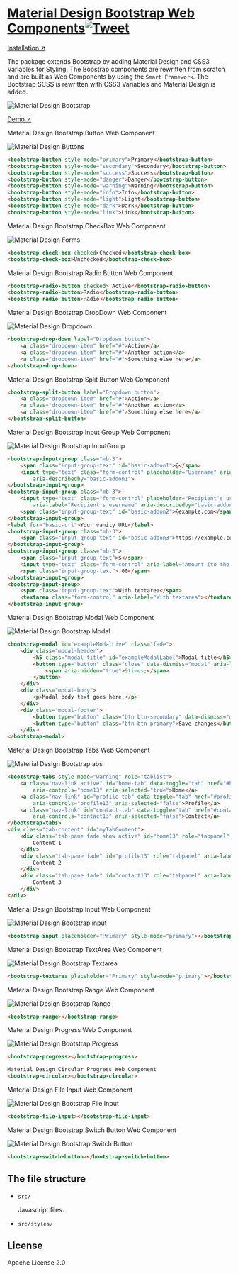 # [Material Design Bootstrap Web Components](https://www.htmlelements.com)[![Tweet](https://img.shields.io/twitter/url/http/shields.io.svg?style=social)](https://twitter.com/intent/tweet?text=Get%20over%2020%20free%20custom%20elements%20based%20on%20SmartHTMLElements%20&url=https://www.htmlelements.com/&via=htmlelements&hashtags=bootstrap,design,templates,autocomplete,bootstrap-components,typeahead,developers,webcomponents,customelements,polymer,material)

[Installation ↗](https://www.npmjs.com/package/smart-bootstrap)

The package extends Bootstrap by adding Material Design and CSS3 Variables for Styling. 
The Boostrap components are rewritten from scratch and are built as Web Components by using the ```Smart Framework```.
The Bootstrap SCSS is rewritten with CSS3 Variables and Material Design is added. 

![Material Design Bootstrap](https://github.com/HTMLElements/MBWC-Toolkit/blob/master/images/bootstrap.png)

[Demo ↗](https://www.htmlelements.com/demos/bootstrap/)

Material Design Bootstrap Button Web Component

![Material Design Buttons](https://github.com/HTMLElements/MBWC-Toolkit/blob/master/images/bootstrap-buttons.png)

```html
<bootstrap-button style-mode="primary">Primary</bootstrap-button>
<bootstrap-button style-mode="secondary">Secondary</bootstrap-button>
<bootstrap-button style-mode="success">Success</bootstrap-button>
<bootstrap-button style-mode="danger">Danger</bootstrap-button>
<bootstrap-button style-mode="warning">Warning</bootstrap-button>
<bootstrap-button style-mode="info">Info</bootstrap-button>
<bootstrap-button style-mode="light">Light</bootstrap-button>
<bootstrap-button style-mode="dark">Dark</bootstrap-button>
<bootstrap-button style-mode="link">Link</bootstrap-button>
```

Material Design Bootstrap CheckBox Web Component

![Material Design Forms](https://github.com/HTMLElements/MBWC-Toolkit/blob/master/images/bootstrap-forms.png)

```html
<bootstrap-check-box checked>Checked</bootstrap-check-box>
<bootstrap-check-box>Unchecked</bootstrap-check-box>
```

Material Design Bootstrap Radio Button Web Component

```html
<bootstrap-radio-button checked> Active</bootstrap-radio-button>
<bootstrap-radio-button>Radio</bootstrap-radio-button>
<bootstrap-radio-button>Radio</bootstrap-radio-button>
```

Material Design Bootstrap DropDown Web Component

![Material Design Dropdown](https://github.com/HTMLElements/MBWC-Toolkit/blob/master/images/bootstrap-dropdown.png)

```html
<bootstrap-drop-down label="Dropdown button">
	<a class="dropdown-item" href="#">Action</a>
	<a class="dropdown-item" href="#">Another action</a>
	<a class="dropdown-item" href="#">Something else here</a>
</bootstrap-drop-down>
```

Material Design Bootstrap Split Button Web Component

```html
<bootstrap-split-button label="Dropdown button">
	<a class="dropdown-item" href="#">Action</a>
	<a class="dropdown-item" href="#">Another action</a>
	<a class="dropdown-item" href="#">Something else here</a>
</bootstrap-split-button>
```

Material Design Bootstrap Input Group Web Component

![Material Design Bootstrap InputGroup](https://github.com/HTMLElements/MBWC-Toolkit/blob/master/images/bootstrap-inputgroup.png)

```html
<bootstrap-input-group class="mb-3">
	<span class="input-group-text" id="basic-addon1">@</span>
	<input type="text" class="form-control" placeholder="Username" aria-label="Username"
		aria-describedby="basic-addon1">
</bootstrap-input-group>
<bootstrap-input-group class="mb-3">
	<input type="text" class="form-control" placeholder="Recipient's username"
		aria-label="Recipient's username" aria-describedby="basic-addon2">
	<span class="input-group-text" id="basic-addon2">@example.com</span>
</bootstrap-input-group>
<label for="basic-url">Your vanity URL</label>
<bootstrap-input-group class="mb-3">
	<span class="input-group-text" id="basic-addon3">https://example.com/users/</span>
</bootstrap-input-group>
<bootstrap-input-group class="mb-3">
	<span class="input-group-text">$</span>
	<input type="text" class="form-control" aria-label="Amount (to the nearest dollar)">
	<span class="input-group-text">.00</span>
</bootstrap-input-group>
<bootstrap-input-group>
	<span class="input-group-text">With textarea</span>
	<textarea class="form-control" aria-label="With textarea"></textarea>
</bootstrap-input-group>
```

Material Design Bootstrap Modal Web Component

![Material Design Bootstrap Modal](https://github.com/HTMLElements/MBWC-Toolkit/blob/master/images/bootstrap-modal.png)

```html
<bootstrap-modal id="exampleModalLive" class="fade">
	<div class="modal-header">
		<h5 class="modal-title" id="exampleModalLabel">Modal title</h5>
		<button type="button" class="close" data-dismiss="modal" aria-label="Close">
			<span aria-hidden="true">&times;</span>
		</button>
	</div>
	<div class="modal-body">
		<p>Modal body text goes here.</p>
	</div>
	<div class="modal-footer">
		<button type="button" class="btn btn-secondary" data-dismiss="modal">Close</button>
		<button type="button" class="btn btn-primary">Save changes</button>
	</div>
</bootstrap-modal>
```

Material Design Bootstrap Tabs Web Component

![Material Design Bootstrap abs](https://github.com/HTMLElements/MBWC-Toolkit/blob/master/images/bootstrap-tabs.png)

```html 
<bootstrap-tabs style-mode="warning" role="tablist">
	<a class="nav-link active" id="home-tab" data-toggle="tab" href="#home13" role="tab"
		aria-controls="home13" aria-selected="true">Home</a>
	<a class="nav-link" id="profile-tab" data-toggle="tab" href="#profile13" role="tab"
		aria-controls="profile13" aria-selected="false">Profile</a>
	<a class="nav-link" id="contact-tab" data-toggle="tab" href="#contact13" role="tab"
		aria-controls="contact13" aria-selected="false">Contact</a>
</bootstrap-tabs>
<div class="tab-content" id="myTabContent">
	<div class="tab-pane fade show active" id="home13" role="tabpanel" aria-labelledby="home-tab">
		Content 1
	</div>
	<div class="tab-pane fade" id="profile13" role="tabpanel" aria-labelledby="profile-tab">
		Content 2
	</div>
	<div class="tab-pane fade" id="contact13" role="tabpanel" aria-labelledby="contact-tab">
		Content 3
	</div>
</div>
```

Material Design Bootstrap Input Web Component

![Material Design Bootstrap input](https://github.com/HTMLElements/MBWC-Toolkit/blob/master/images/bootstrap-input.png)

```html
<bootstrap-input placeholder="Primary" style-mode="primary"></bootstrap-input>
```

Material Design Bootstrap TextArea Web Component

![Material Design Bootstrap Textarea](https://github.com/HTMLElements/MBWC-Toolkit/blob/master/images/bootstrap-textarea.png)

```html
<bootstrap-textarea placeholder="Primary" style-mode="primary"></bootstrap-textarea>
```

Material Design Bootstrap Range Web Component

![Material Design Bootstrap Range](https://github.com/HTMLElements/MBWC-Toolkit/blob/master/images/bootstrap-range.png)

```html
<bootstrap-range></bootstrap-range>
```

Material Design Progress Web Component

![Material Design Bootstrap Progress](https://github.com/HTMLElements/MBWC-Toolkit/blob/master/images/bootstrap-forms-2.png)

```html
<bootstrap-progress></bootstrap-progress>
```

```html
Material Design Circular Progress Web Component
<bootstrap-circular></bootstrap-circular>
```

Material Design File Input Web Component

![Material Design Bootstrap File Input](https://github.com/HTMLElements/MBWC-Toolkit/blob/master/images/bootstrap-fileinput.png)

```html
<bootstrap-file-input></bootstrap-file-input>
```

Material Design Bootstrap Switch Button Web Component

![Material Design Bootstrap Switch Button](https://github.com/HTMLElements/MBWC-Toolkit/blob/master/images/bootstrap-switch.png)

```html
<bootstrap-switch-button></bootstrap-switch-button>
```

## The file structure

- `src/`

  Javascript files.

- `src/styles/`


## License

Apache License 2.0
